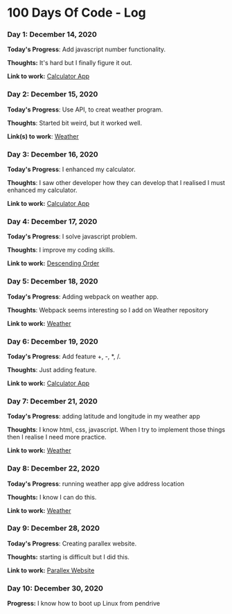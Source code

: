 # 100 Days Of Code - Log

### Day 1: December 14, 2020 

**Today's Progress**: Add javascript number functionality.

**Thoughts:** It's hard but I finally figure it out.

**Link to work:** [Calculator App](https://rawcdn.githack.com/gauravnumber/Calculator/e3a5bf35178b65fefe4b3d2297848027857eb1e9/index.html)

### Day 2: December 15, 2020

**Today's Progress**: Use API, to creat weather program.

**Thoughts**: Started bit weird, but it worked well.

**Link(s) to work**: [Weather](https://github.com/gauravnumber/Weather)


### Day 3: December 16, 2020

**Today's Progress**: I enhanced my calculator.

**Thoughts**: I saw other developer how they can develop that I realised I must enhanced my calculator.

**Link to work:** [Calculator App](https://GitHub.com/gauravnumber/calculator)


### Day 4: December 17, 2020

**Today's Progress**: I solve javascript problem.

**Thoughts**: I improve my coding skills.

**Link to work:** [Descending Order](https://www.codewars.com/kata/5467e4d82edf8bbf40000155/train/javascript)


### Day 5: December 18, 2020

**Today's Progress**: Adding webpack on weather app.

**Thoughts**: Webpack seems interesting so I add on Weather repository

**Link to work:** [Weather](https://github.com/gauravnumber/Weather)


### Day 6: December 19, 2020

**Today's Progress**: Add feature +, -, *, /.

**Thoughts**: Just adding feature.

**Link to work:** [Calculator App](https://GitHub.com/gauravnumber/calculator)


### Day 7: December 21, 2020

**Today's Progress**: adding latitude and longitude in my weather app

**Thoughts**: I know html, css, javascript. When I try to implement those things then I realise I need more practice.
 
**Link to work:** [Weather](https://github.com/gauravnumber/Weather/blob/develop/dist/index.html)


### Day 8: December 22, 2020

**Today's Progress**: running weather app give address location

**Thoughts:** I know  I can do this.

**Link to work:** [Weather](https://gauravnumber.github.io/Weather/)

### Day 9: December 28, 2020

**Today's Progress**: Creating parallex website.

**Thoughts:** starting is difficult but I did this.

**Link to work:** [Parallex Website](https://raw.githack.com/gauravnumber/parallex-website/main/index.html)

### Day 10: December 30, 2020

**Progress:** I know how to boot up Linux from pendrive
